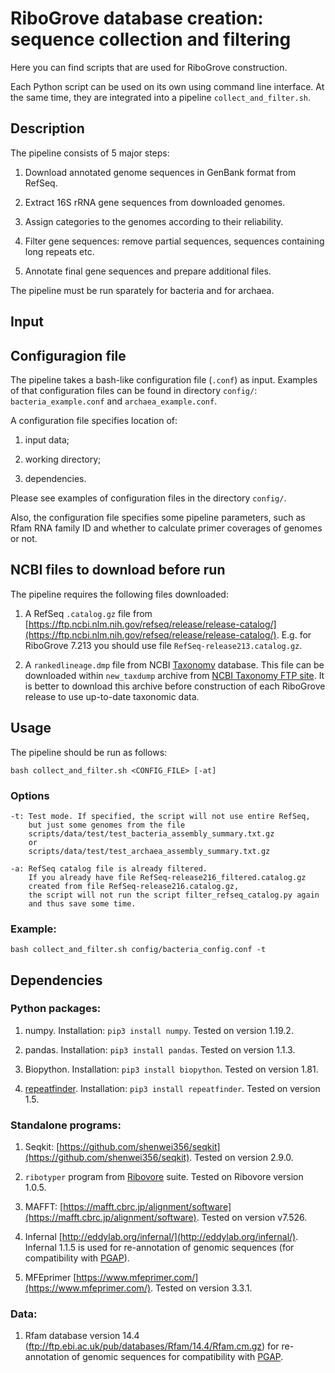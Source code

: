 # RiboGrove database creation: sequence collection and filtering

Here you can find scripts that are used for RiboGrove construction.

Each Python script can be used on its own using command line interface. At the same time, they are integrated into a pipeline `collect_and_filter.sh`.

## Description

The pipeline consists of 5 major steps:

1. Download annotated genome sequences in GenBank format from RefSeq.

2. Extract 16S rRNA gene sequences from downloaded genomes.

3. Assign categories to the genomes according to their reliability.

4. Filter gene sequences: remove partial sequences, sequences containing long repeats etc.

5. Annotate final gene sequences and prepare additional files.

The pipeline must be run sparately for bacteria and for archaea.

## Input

## Configuragion file

The pipeline takes a bash-like configuration file (`.conf`) as input. Examples of that configuration files can be found in directory `config/`: `bacteria_example.conf` and `archaea_example.conf`.

A configuration file specifies location of:

1) input data;

2) working directory;

3) dependencies.

Please see examples of configuration files in the directory `config/`.

Also, the configuration file specifies some pipeline parameters, such as Rfam RNA family ID and whether to calculate primer coverages of genomes or not.

## NCBI files to download before run

The pipeline requires the following files downloaded:

1. A RefSeq `.catalog.gz` file from [https://ftp.ncbi.nlm.nih.gov/refseq/release/release-catalog/](https://ftp.ncbi.nlm.nih.gov/refseq/release/release-catalog/). E.g. for RiboGrove 7.213 you should use file `RefSeq-release213.catalog.gz`.

2. A `rankedlineage.dmp` file from NCBI [Taxonomy](https://www.ncbi.nlm.nih.gov/taxonomy) database. This file can be downloaded within `new_taxdump` archive from [NCBI Taxonomy FTP site](https://ftp.ncbi.nih.gov/pub/taxonomy/new_taxdump/). It is better to download this archive before construction of each RiboGrove release to use up-to-date taxonomic data.

## Usage

The pipeline should be run as follows:

```
bash collect_and_filter.sh <CONFIG_FILE> [-at]
```

### Options

```
-t: Test mode. If specified, the script will not use entire RefSeq,
    but just some genomes from the file
    scripts/data/test/test_bacteria_assembly_summary.txt.gz
    or
    scripts/data/test/test_archaea_assembly_summary.txt.gz

-a: RefSeq catalog file is already filtered.
    If you already have file RefSeq-release216_filtered.catalog.gz
    created from file RefSeq-release216.catalog.gz,
    the script will not run the script filter_refseq_catalog.py again
    and thus save some time.
```

### Example:

```
bash collect_and_filter.sh config/bacteria_config.conf -t
```

## Dependencies

### Python packages:

1. numpy. Installation: `pip3 install numpy`. Tested on version 1.19.2.

2. pandas. Installation: `pip3 install pandas`. Tested on version 1.1.3.

3. Biopython. Installation: `pip3 install biopython`. Tested on version 1.81.

4. [repeatfinder](https://github.com/deprekate/RepeatFinder). Installation: `pip3 install repeatfinder`. Tested on version 1.5.

### Standalone programs:

1. Seqkit: [https://github.com/shenwei356/seqkit](https://github.com/shenwei356/seqkit). Tested on version 2.9.0.

2. `ribotyper` program from [Ribovore](https://github.com/ncbi/ribovore) suite. Tested on Ribovore version 1.0.5.

2. MAFFT: [https://mafft.cbrc.jp/alignment/software](https://mafft.cbrc.jp/alignment/software). Tested on version v7.526.

3. Infernal [http://eddylab.org/infernal/](http://eddylab.org/infernal/). Infernal 1.1.5 is used for re-annotation of genomic sequences (for compatibility with [PGAP](https://www.ncbi.nlm.nih.gov/genome/annotation_prok/)).

3. MFEprimer [https://www.mfeprimer.com/](https://www.mfeprimer.com/). Tested on version 3.3.1.

### Data:

1. Rfam database version 14.4 (ftp://ftp.ebi.ac.uk/pub/databases/Rfam/14.4/Rfam.cm.gz) for re-annotation of genomic sequences for compatibility with [PGAP](https://www.ncbi.nlm.nih.gov/genome/annotation_prok/).
